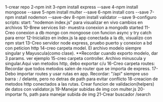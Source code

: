 1-crear repo
2-npm init
3-npm install express --save
4-npm install mongoose --save
5-npm install multer --save
6-npm install cors --save
7-npm install nodemon --save-dev
8-npm install validator --save
9-configuro scripts: start: "nodemon index.js" para visualizar en vivo cambios en archivos
10-Brew services list- muestra conexion a mongodb started
11-Creo conexion a db mongo con mongoose
con funcion async y try catch para error
12-Inicializo en index.js la app conectada a la db, visualizo con npm start
13-Creo servidor node express, pruebo puerto y conexion a bd con peticion http
14-creo carpeta model. El archivo modelo siempre singular y Mayuscula(como clase). **Recordar cuando exporto modelo, dar 3 params. ver ejemplo
15-creo carpeta controller. Archivo minuscula y singular.Aqui van metodos http, debo exportar c/u
16-Creo carpeta routes:  Recordar que todos metodos salen de router que se importa de express.
17- Debo importar routes y usar rutas en app.
Recordar: "/api" siempre uso barra : / delante, pero no detras de path para evitar conflicto
18-creacion de metodos http conectados a las rutas. Crear funcion de validacion(helpers) de datos con validator.js
19-Manejar subidas de img con multer.js
20-importar fs, path para manejar subida de img
21-Crear buscador /search 
